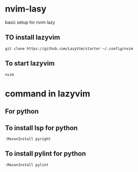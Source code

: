 # nvim-lasy
basic setup for nvim lazy

## TO install lazyvim
```
git clone https://github.com/LazyVim/starter ~/.config/nvim
```
## To start lazyvim
```
nvim
```
# command in lazyvim 
## For python
## To install lsp for python
```
:MasonInstall pyright
```
## To install pylint for python
```
:MasonInstall pylint
```
